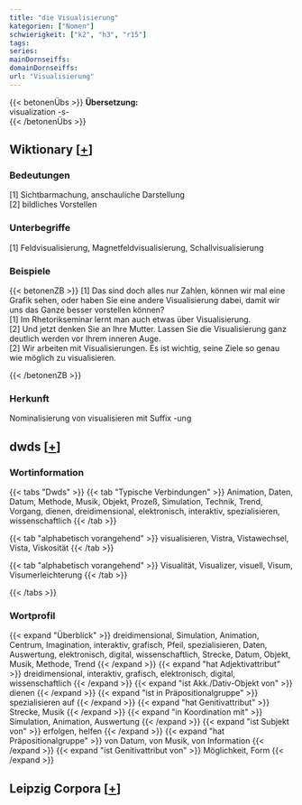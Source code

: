 ```yaml
---
title: "die Visualisierung"
kategorien: ["Nomen"]
schwierigkeit: ["k2", "h3", "r15"]
tags:
series:
mainDornseiffs:
domainDornseiffs:
url: "Visualisierung"
---
```


{{< betonenÜbs >}}
**Übersetzung:**  
visualization -s-  
{{< /betonenÜbs >}}

## Wiktionary [[+](https://de.wiktionary.org/wiki/Visualisierung)]

### Bedeutungen
[1] Sichtbarmachung, anschauliche Darstellung  
[2] bildliches Vorstellen  

### Unterbegriffe
[1] Feldvisualisierung, Magnetfeldvisualisierung, Schallvisualisierung  

### Beispiele
{{< betonenZB >}}
[1] Das sind doch alles nur Zahlen, können wir mal eine Grafik sehen, oder haben Sie eine andere Visualisierung dabei, damit wir uns das Ganze besser vorstellen können?  
[1] Im Rhetorikseminar lernt man auch etwas über Visualisierung.  
[2] Und jetzt denken Sie an Ihre Mutter. Lassen Sie die Visualisierung ganz deutlich werden vor Ihrem inneren Auge.  
[2] Wir arbeiten mit Visualisierungen. Es ist wichtig, seine Ziele so genau wie möglich zu visualisieren.  

{{< /betonenZB >}}
### Herkunft
Nominalisierung von visualisieren mit Suffix -ung  



## dwds [[+](https://www.dwds.de/wb/Visualisierung)]

### Wortinformation
{{< tabs "Dwds" >}}
{{< tab "Typische Verbindungen" >}}
Animation, Daten, Datum, Methode, Musik, Objekt, Prozeß, Simulation, Technik, Trend, Vorgang, dienen, dreidimensional, elektronisch, interaktiv, spezialisieren, wissenschaftlich
{{< /tab >}}

{{< tab "alphabetisch vorangehend" >}}
visualisieren, Vistra, Vistawechsel, Vista, Viskosität
{{< /tab >}}

{{< tab "alphabetisch vorangehend" >}}
Visualität, Visualizer, visuell, Visum, Visumerleichterung
{{< /tab >}}

{{< /tabs >}}

### Wortprofil
{{< expand "Überblick" >}} dreidimensional, Simulation, Animation, Centrum, Imagination, interaktiv, grafisch, Pfeil, spezialisieren, Daten, Auswertung, elektronisch, digital, wissenschaftlich, Strecke, Datum, Objekt, Musik, Methode, Trend {{< /expand >}}
{{< expand "hat Adjektivattribut" >}} dreidimensional, interaktiv, grafisch, elektronisch, digital, wissenschaftlich {{< /expand >}}
{{< expand "ist Akk./Dativ-Objekt von" >}} dienen {{< /expand >}}
{{< expand "ist in Präpositionalgruppe" >}} spezialisieren auf {{< /expand >}}
{{< expand "hat Genitivattribut" >}} Strecke, Musik {{< /expand >}}
{{< expand "in Koordination mit" >}} Simulation, Animation, Auswertung {{< /expand >}}
{{< expand "ist Subjekt von" >}} erfolgen, helfen {{< /expand >}}
{{< expand "hat Präpositionalgruppe" >}} von Datum, von Musik, von Information {{< /expand >}}
{{< expand "ist Genitivattribut von" >}} Möglichkeit, Form {{< /expand >}}

## Leipzig Corpora [[+](https://corpora.uni-leipzig.de/en/res?word=Visualisierung&corpusId=deu_newscrawl-public_2018)]

